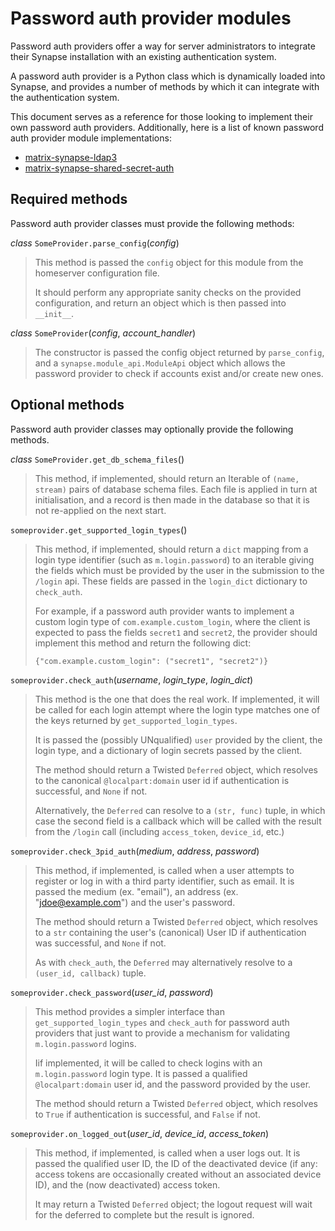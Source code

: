 # Password auth provider modules

Password auth providers offer a way for server administrators to
integrate their Synapse installation with an existing authentication
system.

A password auth provider is a Python class which is dynamically loaded
into Synapse, and provides a number of methods by which it can integrate
with the authentication system.

This document serves as a reference for those looking to implement their
own password auth providers. Additionally, here is a list of known
password auth provider module implementations:

* [matrix-synapse-ldap3](https://github.com/matrix-org/matrix-synapse-ldap3/)
* [matrix-synapse-shared-secret-auth](https://github.com/devture/matrix-synapse-shared-secret-auth)

## Required methods

Password auth provider classes must provide the following methods:

*class* `SomeProvider.parse_config`(*config*)

> This method is passed the `config` object for this module from the
> homeserver configuration file.
>
> It should perform any appropriate sanity checks on the provided
> configuration, and return an object which is then passed into
> `__init__`.

*class* `SomeProvider`(*config*, *account_handler*)

> The constructor is passed the config object returned by
> `parse_config`, and a `synapse.module_api.ModuleApi` object which
> allows the password provider to check if accounts exist and/or create
> new ones.

## Optional methods

Password auth provider classes may optionally provide the following
methods.

*class* `SomeProvider.get_db_schema_files`()

> This method, if implemented, should return an Iterable of
> `(name, stream)` pairs of database schema files. Each file is applied
> in turn at initialisation, and a record is then made in the database
> so that it is not re-applied on the next start.

`someprovider.get_supported_login_types`()

> This method, if implemented, should return a `dict` mapping from a
> login type identifier (such as `m.login.password`) to an iterable
> giving the fields which must be provided by the user in the submission
> to the `/login` api. These fields are passed in the `login_dict`
> dictionary to `check_auth`.
>
> For example, if a password auth provider wants to implement a custom
> login type of `com.example.custom_login`, where the client is expected
> to pass the fields `secret1` and `secret2`, the provider should
> implement this method and return the following dict:
>
>     {"com.example.custom_login": ("secret1", "secret2")}

`someprovider.check_auth`(*username*, *login_type*, *login_dict*)

> This method is the one that does the real work. If implemented, it
> will be called for each login attempt where the login type matches one
> of the keys returned by `get_supported_login_types`.
>
> It is passed the (possibly UNqualified) `user` provided by the client,
> the login type, and a dictionary of login secrets passed by the
> client.
>
> The method should return a Twisted `Deferred` object, which resolves
> to the canonical `@localpart:domain` user id if authentication is
> successful, and `None` if not.
>
> Alternatively, the `Deferred` can resolve to a `(str, func)` tuple, in
> which case the second field is a callback which will be called with
> the result from the `/login` call (including `access_token`,
> `device_id`, etc.)

`someprovider.check_3pid_auth`(*medium*, *address*, *password*)

> This method, if implemented, is called when a user attempts to
> register or log in with a third party identifier, such as email. It is
> passed the medium (ex. "email"), an address (ex.
> "<jdoe@example.com>") and the user's password.
>
> The method should return a Twisted `Deferred` object, which resolves
> to a `str` containing the user's (canonical) User ID if
> authentication was successful, and `None` if not.
>
> As with `check_auth`, the `Deferred` may alternatively resolve to a
> `(user_id, callback)` tuple.

`someprovider.check_password`(*user_id*, *password*)

> This method provides a simpler interface than
> `get_supported_login_types` and `check_auth` for password auth
> providers that just want to provide a mechanism for validating
> `m.login.password` logins.
>
> Iif implemented, it will be called to check logins with an
> `m.login.password` login type. It is passed a qualified
> `@localpart:domain` user id, and the password provided by the user.
>
> The method should return a Twisted `Deferred` object, which resolves
> to `True` if authentication is successful, and `False` if not.

`someprovider.on_logged_out`(*user_id*, *device_id*, *access_token*)

> This method, if implemented, is called when a user logs out. It is
> passed the qualified user ID, the ID of the deactivated device (if
> any: access tokens are occasionally created without an associated
> device ID), and the (now deactivated) access token.
>
> It may return a Twisted `Deferred` object; the logout request will
> wait for the deferred to complete but the result is ignored.
